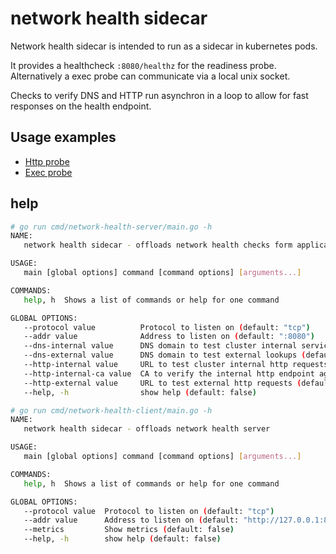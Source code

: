 # network health sidecar

Network health sidecar is intended to run as a sidecar in kubernetes pods.

It provides a healthcheck `:8080/healthz` for the readiness probe. \
Alternatively a exec probe can communicate via a local unix socket. 

Checks to verify DNS and HTTP run asynchron in a loop to allow for fast responses on the health endpoint.

## Usage examples

- [Http probe](example-http.yaml)
- [Exec probe](example-exec.yaml)

## help

``` bash
# go run cmd/network-health-server/main.go -h
NAME:
   network health sidecar - offloads network health checks form application

USAGE:
   main [global options] command [command options] [arguments...]

COMMANDS:
   help, h  Shows a list of commands or help for one command

GLOBAL OPTIONS:
   --protocol value          Protocol to listen on (default: "tcp")
   --addr value              Address to listen on (default: ":8080")
   --dns-internal value      DNS domain to test cluster internal service lookups (default: "kubernetes.default.svc")
   --dns-external value      DNS domain to test external lookups (default: "cloudflare.com")
   --http-internal value     URL to test cluster internal http requests (default: "https://kubernetes.default.svc/healthz")
   --http-internal-ca value  CA to verify the internal http endpoint against (default: "/run/secrets/kubernetes.io/serviceaccount/ca.crt")
   --http-external value     URL to test external http requests (default: "https://cloudflare.com")
   --help, -h                show help (default: false)
```

``` bash
# go run cmd/network-health-client/main.go -h
NAME:
   network health sidecar - offloads network health server

USAGE:
   main [global options] command [command options] [arguments...]

COMMANDS:
   help, h  Shows a list of commands or help for one command

GLOBAL OPTIONS:
   --protocol value  Protocol to listen on (default: "tcp")
   --addr value      Address to listen on (default: "http://127.0.0.1:8080")
   --metrics         Show metrics (default: false)
   --help, -h        show help (default: false)
```
